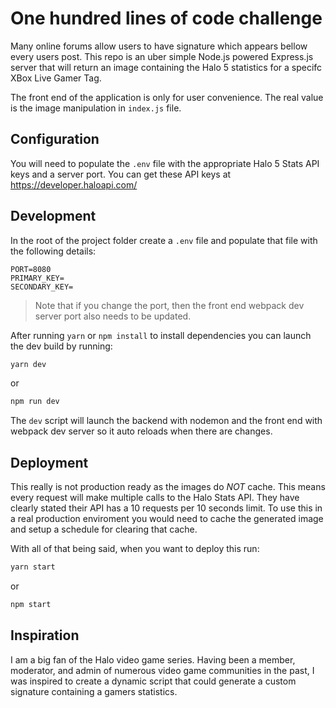 # One hundred lines of code challenge

Many online forums allow users to have signature which appears bellow every users post. This repo is an uber simple Node.js powered Express.js server that will return an image containing the Halo 5 statistics for a specifc XBox Live Gamer Tag.

The front end of the application is only for user convenience. The real value is the image manipulation in `index.js` file.

## Configuration

You will need to populate the `.env` file with the appropriate Halo 5 Stats API keys and a server port. You can get these API keys at https://developer.haloapi.com/

## Development

In the root of the project folder create a `.env` file and populate that file with the following details:

```text
PORT=8080
PRIMARY_KEY=
SECONDARY_KEY=
```

> Note that if you change the port, then the front end webpack dev server port also needs to be updated.

After running `yarn` or `npm install` to install dependencies you can launch the dev build by running:

```sh
yarn dev
```

or

```sh
npm run dev
```

The `dev` script will launch the backend with nodemon and the front end with webpack dev server so it auto reloads when there are changes.

## Deployment

This really is not production ready as the images do _NOT_ cache. This means every request will make multiple calls to the Halo Stats API. They have clearly stated their API has a 10 requests per 10 seconds limit. To use this in a real production enviroment you would need to cache the generated image and setup a schedule for clearing that cache.

With all of that being said, when you want to deploy this run:

```sh
yarn start
```

or

```sh
npm start
```

## Inspiration

I am a big fan of the Halo video game series. Having been a member, moderator, and admin of numerous video game communities in the past, I was inspired to create a dynamic script that could generate a custom signature containing a gamers statistics.
